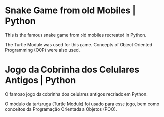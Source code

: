 # Snake Game from old Mobiles | Python

This is the famous snake game from old mobiles recreated in Python.

The Turtle Module was used for this game. Concepts of Object Oriented Programming (OOP) were also used.

# Jogo da Cobrinha dos Celulares Antigos | Python

O famoso jogo da cobrinha dos celulares antigos recriado em Python.

O módulo da tartaruga (Turtle Module) foi usado para esse jogo, bem como conceitos da Programação Orientada a Objetos (POO).